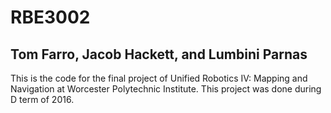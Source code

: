 # RBE3002
## Tom Farro, Jacob Hackett, and Lumbini Parnas

This is the code for the final project of Unified Robotics IV: Mapping and Navigation at Worcester Polytechnic Institute. This project was done during D term of 2016.
